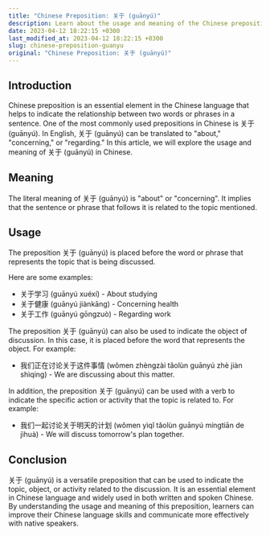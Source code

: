 ```yaml
---
title: "Chinese Preposition: 关于 (guānyú)"
description: Learn about the usage and meaning of the Chinese preposition 关于 (guānyú).
date: 2023-04-12 18:22:15 +0300
last_modified_at: 2023-04-12 18:22:15 +0300
slug: chinese-preposition-guanyu
original: "Chinese Preposition: 关于 (guānyú)"
---
```

## Introduction

Chinese preposition is an essential element in the Chinese language that helps to indicate the relationship between two words or phrases in a sentence. One of the most commonly used prepositions in Chinese is 关于 (guānyú). In English, 关于 (guānyú) can be translated to "about," "concerning," or "regarding." In this article, we will explore the usage and meaning of 关于 (guānyú) in Chinese.

## Meaning

The literal meaning of 关于 (guānyú) is "about" or "concerning". It implies that the sentence or phrase that follows it is related to the topic mentioned. 

## Usage

The preposition 关于 (guānyú) is placed before the word or phrase that represents the topic that is being discussed. 

Here are some examples:

- 关于学习 (guānyú xuéxí) - About studying
- 关于健康 (guānyú jiànkāng) - Concerning health
- 关于工作 (guānyú gōngzuò) - Regarding work

The preposition 关于 (guānyú) can also be used to indicate the object of discussion. In this case, it is placed before the word that represents the object. For example:

- 我们正在讨论关于这件事情 (wǒmen zhèngzài tǎolùn guānyú zhè jiàn shìqing) - We are discussing about this matter.

In addition, the preposition 关于 (guānyú) can be used with a verb to indicate the specific action or activity that the topic is related to. For example:

- 我们一起讨论关于明天的计划 (wǒmen yìqǐ tǎolùn guānyú míngtiān de jìhuà) - We will discuss tomorrow's plan together.

## Conclusion

关于 (guānyú) is a versatile preposition that can be used to indicate the topic, object, or activity related to the discussion. It is an essential element in Chinese language and widely used in both written and spoken Chinese. By understanding the usage and meaning of this preposition, learners can improve their Chinese language skills and communicate more effectively with native speakers.